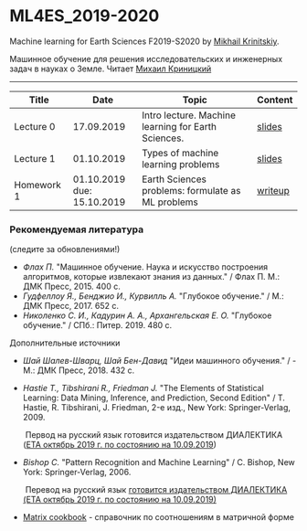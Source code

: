 # ML4ES_2019-2020
Machine learning for Earth Sciences F2019-S2020 by [Mikhail Krinitskiy](https://sail.ocean.ru/viewuser.php?user=krinitsky). 

Машинное обучение для решения исследовательских и инженерных задач в науках о Земле. Читает [Михаил Криницкий](https://sail.ocean.ru/viewuser.php?user=krinitsky)

-------

| Title      | Date                            | Topic                                               | Content                                                      |
| ---------- | ------------------------------- | --------------------------------------------------- | ------------------------------------------------------------ |
| Lecture 0  | 17.09.2019                      | Intro lecture. Machine learning for Earth Sciences. | [slides](https://github.com/MKrinitskiy/ML4ES_2019-2020/blob/master/Lect0/Lect0.pdf) |
| Lecture 1  | 01.10.2019                      | Types of machine learning problems                  | [slides](https://github.com/MKrinitskiy/ML4ES_2019-2020/blob/master/Lect01/Lect01.pdf) |
| Homework 1 | 01.10.2019<br />due: 15.10.2019 | Earth Sciences problems: formulate as ML problems   | [writeup](https://github.com/MKrinitskiy/ML4ES_2019-2020/blob/master/HW01/HW01.md) |



### Рекомендуемая литература

(следите за обновлениями!)

- *Флах П.* "Машинное обучение. Наука и искусство построения алгоритмов, которые
  извлекают знания из данных." / Флах П. М.: ДМК Пресс, 2015. 400 c.
- *Гудфеллоу Я., Бенджио И., Курвилль А.* "Глубокое обучение." / М.: ДМК Пресс, 2017. 652 c.
- *Николенко С. И., Кадурин А. А., Архангельская Е. О.* "Глубокое обучение." / СПб.: Питер. 2019. 480 с.

Дополнительные источники

- *Шай Шалев-Шварц, Шай Бен-Давид* "Идеи машинного обучения." / - М.: ДМК Пресс, 2018. 432 c.

- *Hastie T., Tibshirani R., Friedman J.* "The Elements of Statistical Learning: Data Mining, Inference, and Prediction, Second Edition" / T. Hastie, R. Tibshirani, J. Friedman, 2-е изд., New York: Springer-Verlag, 2009.

  ​	Первод на русский язык готовится издательством ДИАЛЕКТИКА ([ETA октябрь 2019 г. по состоянию на 10.09.2019](https://shtonda.blogspot.com/2017/11/elements-statistical-learning-hastie.html))

- *Bishop C.* "Pattern Recognition and Machine Learning" / C. Bishop, New York: Springer-Verlag, 2006.

  ​	Перевод на русский язык [готовится издательством ДИАЛЕКТИКА (ETA октябрь 2019 г. по состоянию на 10.09.2019)](http://shtonda.blogspot.com/2018/05/pattern-recognition-machine-learning.html)

- [Matrix cookbook](https://www.math.uwaterloo.ca/~hwolkowi/matrixcookbook.pdf) - справочник по соотношениям в матричной форме